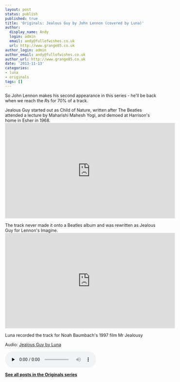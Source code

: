 ```yaml
---
layout: post
status: publish
published: true
title: 'Originals: Jealous Guy by John Lennon (covered by Luna)'
author:
  display_name: Andy
  login: admin
  email: andy@fullofwishes.co.uk
  url: http://www.grange85.co.uk
author_login: admin
author_email: andy@fullofwishes.co.uk
author_url: http://www.grange85.co.uk
date: '2013-11-13'
categories:
- luna
- originals
tags: []
---
```

<p>So John Lennon makes his second appearance in this series - he'll be back when we reach the <em>R</em>s for 70% of a track. </p>
<p>Jealous Guy started out as Child of Nature, written after The Beatles attended a lecture by Maharishi Mahesh Yogi, and demoed at Harrison's home in Esher in 1968.<br />
<iframe width="560" height="315" src="https://www.youtube.com/embed/cGAw_k3maXs" frameborder="0" allowfullscreen></iframe>
<p>The track never made it onto a Beatles album and was rewritten as Jealous Guy for Lennon's Imagine.<br />
<iframe width="560" height="315" src="https://www.youtube.com/embed/DzhyKn1ThpU" frameborder="0" allowfullscreen></iframe>
<p>Luna recorded the track for Noah Baumbach's 1997 film Mr Jealousy</p>

<div class="well"><p class="audio">Audio: <a href="https://media.fullofwishes.co.uk/02-luna/audio/01_Luna_Jealous%20Guy.mp3">Jealous Guy by Luna</a></p><audio controls="controls" preload="none" src="https://media.fullofwishes.co.uk/02-luna/audio/01_Luna_Jealous%20Guy.mp3"></audio></div>

<p><strong><a href="/category/originals/" title="List: Originals">See all posts in the Originals series</a></strong></p>
